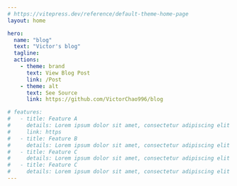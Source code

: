 ```yaml
---
# https://vitepress.dev/reference/default-theme-home-page
layout: home

hero:
  name: "blog"
  text: "Victor's blog"
  tagline: 
  actions:
    - theme: brand
      text: View Blog Post
      link: /Post
    - theme: alt
      text: See Source
      link: https://github.com/VictorChao996/blog

# features:
#   - title: Feature A
#     details: Lorem ipsum dolor sit amet, consectetur adipiscing elit
#     link: https
#   - title: Feature B
#     details: Lorem ipsum dolor sit amet, consectetur adipiscing elit
#   - title: Feature C
#     details: Lorem ipsum dolor sit amet, consectetur adipiscing elit
#   - title: Feature C
#     details: Lorem ipsum dolor sit amet, consectetur adipiscing elit
---
```


